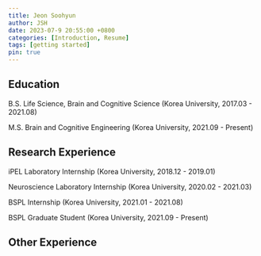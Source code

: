 ```yaml
---
title: Jeon Soohyun
author: JSH
date: 2023-07-9 20:55:00 +0800
categories: [Introduction, Resume]
tags: [getting started]
pin: true
---
```


## Education

B.S. Life Science, Brain and Cognitive Science (Korea University, 2017.03 - 2021.08)

M.S. Brain and Cognitive Engineering (Korea University, 2021.09 - Present)

## Research Experience

iPEL Laboratory Internship (Korea University, 2018.12 - 2019.01)

Neuroscience Laboratory Internship (Korea University, 2020.02 - 2021.03)

BSPL Internship (Korea University, 2021.01 - 2021.08)

BSPL Graduate Student (Korea University, 2021.09 - Present)

## Other Experience
